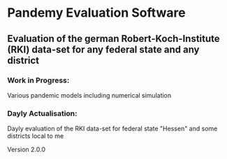 # Pandemy Evaluation Software
## Evaluation of the german Robert-Koch-Institute (RKI) data-set for any federal state and any district

### Work in Progress:
Various pandemic models including numerical simulation

### Dayly Actualisation:
Dayly evaluation of the RKI data-set for federal state "Hessen" and some districts local to me

Version 2.0.0
